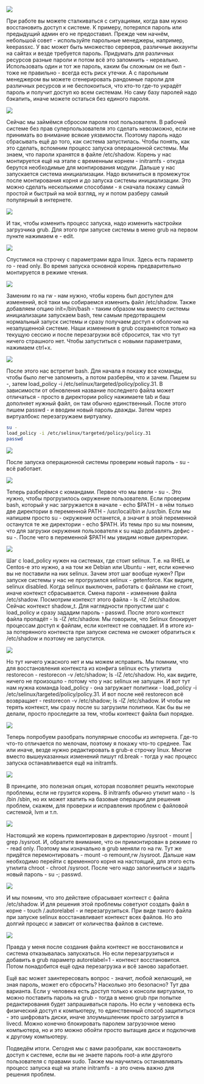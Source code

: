 ![](images/48/keepassxc.png)

При работе вы можете сталкиваться с ситуациями, когда вам нужно восстановить доступ к системе. К примеру, потерялся пароль или предыдущий админ его не предоставил. Прежде чем начнём, небольшой совет - используйте парольные менеджеры, например, keepassxc. У вас может быть множество серверов, различные аккаунты на сайтах и везде требуется пароль. Придумать для различных ресурсов разные пароли и потом всё это запомнить - нереально. Использовать один и тот же пароль, каким бы сложным он не был - тоже не правильно - всегда есть риск утечки. А с парольным менеджером вы можете сгенерировать рандомные пароли для различных ресурсов и не беспокоиться, что кто-то где-то украдёт пароль и получит доступ ко всем системам. Но саму базу паролей надо бэкапить, иначе можете остаться без единого пароля.

![](images/48/boot.png)

Сейчас мы займёмся сбросом пароля root пользователя. В рабочей системе без прав суперпользователя это сделать невозможно, если не принимать во внимание всякие уязвимости. Поэтому пароль надо сбрасывать ещё до того, как система запустилась. Чтобы понять, как это сделать, вспомним процесс запуска операционной системы. Мы знаем, что пароли хранятся в файле /etc/shadow. Корень у нас монтируется ещё на этапе с временным корнем - initramfs - откуда берутся необходимые для монтирования модули. Дальше у нас запускается система инициализации. Надо вклиниться в промежуток после монтирования корня и до запуска системы инициализации. Это можно сделать несколькими способами - я сначала покажу самый простой и быстрый на мой взгляд, ну и потом разберу самый популярный в интернете.

![](images/48/grub.png)

И так, чтобы изменить процесс запуска, надо изменить настройки загрузчика grub. Для этого при запуске системы в меню grub на первом пункте нажимаем e - edit.

![](images/48/grub_edit.png)

Спустимся на строчку с параметрами ядра linux. Здесь есть параметр ro - read only. Во время запуска основной корень предварительно монтируется в режиме чтения.

![](images/48/grub_edited.png)

Заменим ro на rw - нам нужно, чтобы корень был доступен для изменений, всё таки мы собираемся изменить файл /etc/shadow. Также добавляем опцию init=/bin/bash - таким образом мы вместо системы инициализации запускаем bash, тем самым предотвращаем нормальный запуск системы и сразу получаем доступ к оболочке на незапущенной системе. Наши изменения в grub сохраняются только на текущую сессию и после перезагрузки всё сбросится, так что тут ничего страшного нет. Чтобы запуститься с новыми параметрами, нажимаем ctrl+x.

![](images/48/passwd1.png)

После этого нас встретит bash. Для начала я покажу все команды, чтобы было легче запомнить, а потом разберём, что и зачем. Пишем su -, затем load_policy -i /etc/selinux/targeted/policy/policy.31. В зависимости от обновления название последнего файла может отличаться - просто в директории policy нажимаете tab и баш дополняет нужный файл, он там обычно единственный. После этого пишем passwd - и вводим новый пароль дважды. Затем через виртуалбокс перезагружаем виртуалку.

```bash
su -
load_policy -i /etc/selinux/targeted/policy/policy.31
passwd
```

![](images/48/check1.png)

После запуска операционной системы проверим новый пароль - su - всё работает.

![](images/48/echopath.png)

Теперь разберёмся с командами. Первое что мы ввели - su -. Это нужно, чтобы прогрузилось окружение пользователя. Если проверим bash, который у нас загружается в начале - echo $PATH - в нём только две директории в переменной PATH - /usr/local/bin и /usr/bin. Если мы напишем просто su - окружение останется, а значит в этой переменной останутся те же директории - echo $PATH. Из темы про su мы помним, что для загрузки окружения пользователя к su надо добавлять дефис - su -. После чего в переменной $PATH мы увидим новые директории.

![](images/48/lslz.png)

Шаг с load_policy нужен на системах, где стоит selinux. Т.е. на RHEL и Centos-е это нужно, а на том же Debian или Ubuntu - нет, если конечно вы не поставили на них selinux. Зачем этот шаг вообще нужен? При запуске системы у нас не прогрузился selinux - getenforce. Как видите, selinux disabled. Когда selinux выключен, работать с файлами не стоит, иначе контекст сбрасывается. Смена пароля - изменение файла /etc/shadow. Посмотрим контекст этого файла - ls -lZ /etc/shadow. Сейчас контекст shadow_t. Для наглядности пропустим шаг с load_policy и сразу зададим пароль - passwd. После этого контекст файла пропадёт - ls -lZ /etc/shadow. Мы говорили, что Selinux блокирует процессам доступ к файлам, если контекст не совпадает. И в итоге из-за потерянного контекста при запуске система не сможет обратиться к /etc/shadow и поэтому не запустится.

![](images/48/restorecon.png)

Но тут ничего ужасного нет и мы можем исправить. Мы помним, что для восстановления контекста из конфига selinux есть утилита restorecon - restorecon -v /etc/shadow; ls -lZ /etc/shadow. Но, как видите, ничего не произошло - потому что у нас selinux не запущен. И вот тут нам нужна команда load_policy - она загружает политики - load_policy -i /etc/selinux/targeted/policy/policy.31. И вот после неё restorecon всё возвращает - restorecon -v /etc/shadow; ls -lZ /etc/shadow. И чтобы не терять контекст, мы сразу после su загрузили политики. Как бы вы не делали, просто проследите за тем, чтобы контекст файла был порядке.

![](images/48/rdbreak.png)

Теперь попробуем разобрать популярные способы из интернета. Где-то что-то отличается по мелочам, поэтому я покажу что-то среднее. Так или иначе, везде нужно редактировать в grub-е строчку linux. Многие вместо вышеуказанных изменений пишут rd.break - тогда у нас процесс запуска останавливается ещё на initramfs.

![](images/48/initramfs.png)

В принципе, это полезная опция, которая позволяет решить некоторые проблемы, если не грузится корень. В initramfs обычно утилит мало - ls /bin /sbin, но их может хватить на базовые операции для решения проблем, скажем, для проверки и исправления проблем с файловой системой, lvm и т.п.

![](images/48/chroot.png)

Настоящий же корень примонтирован в директорию /sysroot - mount | grep /sysroot. И, обратите внимание, что он примонтирован в режиме ro - read only. Поэтому мы изначально в grub меняли ro на rw. Тут же придётся перемонтировать - mount -o remount,rw /sysroot. Дальше нам необходимо перейти с временного корня на настоящий, для этого есть утилита chroot - chroot /sysroot. После чего надо залогиниться и задать новый пароль - su -; passwd.

![](images/48/autorelabel.png)

И мы помним, что это действие сбрасывает контекст с файла /etc/shadow. И для решения этой проблемы советуют создать файл в корне - touch /.autorelabel - и перезагрузиться. При виде такого файла при запуске selinux восстанавливает контекст всех файлов. Но это долгий процесс и зависит от количества файлов в системе.

![](images/48/autorelabel1.png)

Правда у меня после создания файла контекст не восстановился и система отказывалась запускаться. Но если перезагрузиться и добавить в grub параметр autorelabel=1 -  контекст восстановится. Потом понадобится ещё одна перезагрузка и всё заново заработает.

Ещё вас может заинтересовать вопрос - значит, любой желающий, не зная пароль, может его сбросить? Насколько это безопасно? Тут два варианта. Если у человека есть доступ только к консоли виртуалки, то можно поставить пароль на grub - тогда в меню grub при попытке редактирования будет запрашиваться пароль. Но если у человека есть физический доступ к компьютеру, то единственный способ защититься - это шифровать диски, иначе злоумышленник просто загрузится в livecd. Можно конечно блокировать паролем загрузочное меню компьютера, но и это можно обойти просто вытащив диск и подключив к другому компьютеру.

Подведём итоги. Сегодня мы с вами разобрали, как восстановить доступ к системе, если вы не знаете пароль root-а или другого пользователя с правами sudo. Также мы научились останавливать процесс запуска ещё на этапе initramfs - а это очень важно для решения проблем. 
